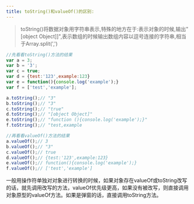 ```yaml
---
title: toString()和valueOf()的区别:
---
```


> toString()将数据对象用字符串表示,特殊的地方在于:表示对象的时候,输出"[object Object]]",表示数组的时候输出数组内容以逗号连接的字符串,相当于Array.split(',')

```javascript
//先看看toString()方法的结果
var a = 3;
var b = '3';
var c = true;
var d = {test:'123',example:123}
var e = function(){console.log('example');}
var f = ['test','example'];

a.toString();// "3"
b.toString();// "3"
c.toString();// "true"
d.toString();// "[object Object]"
e.toString();// "function (){console.log('example');}"
f.toString();// "test,example

//再看看valueOf()方法的结果
a.valueOf();// 3
b.valueOf();// "3"
c.valueOf();// true
d.valueOf();// {test:'123',example:123}
e.valueOf();// function(){console.log('example');}
f.valueOf();// ['test','example']
```

一般用操作符单独对对象进行转换的时候，如果对象存在valueOf或toString改写的话，就先调用改写的方法，valueOf优先级更高，如果没有被改写，则直接调用对象原型的valueOf方法。如果是弹窗的话，直接调用toString方法。